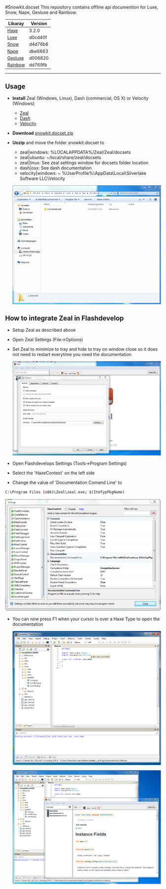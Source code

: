 #Snowkit.docset
This repository contains offline api documention for Luxe, Snow, Nape, Gesluxe and Rainbow.

| Libaray       | Version       |
| ------------- |---------------|
| [Haxe]        | 3.2.0         |
| [Luxe]        | d0cd40f       |
| [Snow]        | d4d76b8       |
| [Nape]        | dbe6663       |
| [Gesluxe]     | d006820       |
| [Rainbow]     | dd769fb       |
---
## Usage
- **Install** Zeal (Windows, Linux), Dash (commercial, OS X) or Velocity (Windows)
  - [Zeal](http://zealdocs.org/)
  - [Dash](https://kapeli.com/dash)
  - [Velocity](http://velocity.silverlakesoftware.com/)
- **Download** [snowkit.docset.zip](Snowkit.docset.zip?raw=true)
- **Unzip** and move the folder snowkit.docset to
  - zeal|windows: %LOCALAPPDATA%/Zeal/Zeal/docsets
  - zeal|ubuntu: ~/local/share/zeal/docsets
  - zeal|linux: See zeal settings window for docsets folder location
  - dash|osx: See dash documentation
  - velocity|windows: ~ %UserProfile%\AppData\Local\Silverlake Software LLC\Velocity
  
  ![](images/zeal_docsets_folder.PNG)

## How to integrate Zeal in Flashdevelop
- Setup Zeal as described above
- Open Zeal Settings (File->Options)
- Set Zeal to minimize to tray and hide to tray on window close so it does not need to restart everytime you need the documentation

  ![](images/zeal_options.PNG)

- Open Flashdevelops Settings (Tools->Program Settings)
- Select the 'HaxeContext' on the left side
- Change the value of 'Documentation Comand Line' to
```bash
C:\Program Files (x86)\Zeal\zeal.exe; $(ItmTypPkgName)
```
  ![](images/zeal_flashdevelop_settings.PNG)
  
- You can now press F1 when your cursor is over a Haxe Type to open the documentation

  ![](images/zeal_flashdevelop_cursor.png)
  
  ![](images/zeal_flashdevelop_zeal_open.PNG)

[Haxe]: https://github.com/HaxeFoundation/haxe
[Luxe]: https://github.com/underscorediscovery/luxe
[Snow]: https://github.com/underscorediscovery/snow
[Nape]: https://github.com/deltaluca/nape
[Gesluxe]: https://github.com/josuigoa/gesluxe
[Rainbow]: https://github.com/Dvergar/rainbow
